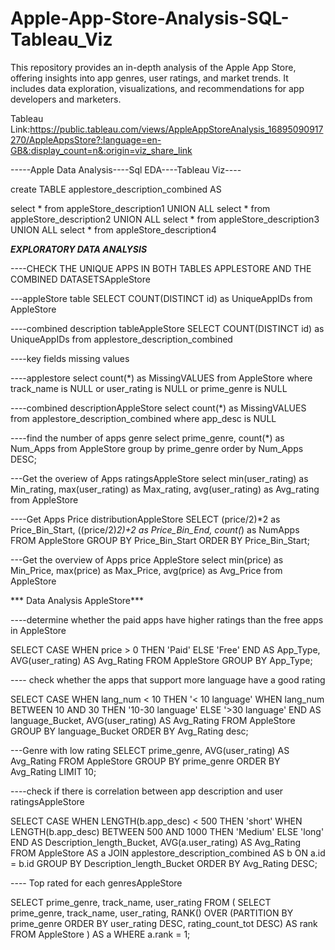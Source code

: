 # Apple-App-Store-Analysis-SQL-Tableau_Viz 
This repository provides an in-depth analysis of the Apple App Store, offering insights into app genres, user ratings, and market trends. It includes data exploration, visualizations, and recommendations for app developers and marketers.

Tableau Link:https://public.tableau.com/views/AppleAppStoreAnalysis_16895090917270/AppleAppsStore?:language=en-GB&:display_count=n&:origin=viz_share_link

-----Apple Data Analysis----Sql EDA----Tableau Viz----

create TABLE applestore_description_combined AS

select * from appleStore_description1
UNION ALL
select * from appleStore_description2
UNION ALL
select * from appleStore_description3
UNION ALL
select * from appleStore_description4

***EXPLORATORY DATA ANALYSIS***

----CHECK THE UNIQUE APPS IN BOTH TABLES APPLESTORE AND THE COMBINED DATASETSAppleStore

---appleStore table
SELECT COUNT(DISTINCT id) as UniqueAppIDs
from AppleStore

----combined description tableAppleStore
SELECT COUNT(DISTINCT id) as UniqueAppIDs
from applestore_description_combined

----key fields missing values

----applestore
select count(*) as MissingVALUES
from AppleStore
where track_name is NULL or user_rating is NULL or prime_genre is NULL

----combined descriptionAppleStore
select count(*) as MissingVALUES
from applestore_description_combined
where app_desc is NULL 

----find the number of apps genre
select prime_genre, count(*) as Num_Apps
from AppleStore
group by prime_genre
order by Num_Apps DESC;

---Get the overiew of Apps ratingsAppleStore
select min(user_rating) as Min_rating,
       max(user_rating) as Max_rating,
       avg(user_rating) as Avg_rating
from AppleStore

----Get Apps Price distributionAppleStore
SELECT
  (price/2)*2 as Price_Bin_Start,
  ((price/2)*2)+2 as Price_Bin_End,
  count(*) as NumApps
FROM
  AppleStore
GROUP BY
  Price_Bin_Start
ORDER BY
  Price_Bin_Start;
  
---Get the overview of Apps price AppleStore
select min(price) as Min_Price,
       max(price) as Max_Price,
       avg(price) as Avg_Price
from AppleStore

*** Data Analysis AppleStore***

----determine whether the paid apps have higher ratings than the free apps in AppleStore

SELECT 
  CASE 
    WHEN price > 0 THEN 'Paid'
    ELSE 'Free'
  END AS App_Type,
  AVG(user_rating) AS Avg_Rating
FROM 
  AppleStore
GROUP BY 
  App_Type;
  
---- check whether the apps that support more language have a good rating

SELECT 
  CASE 
    WHEN lang_num < 10 THEN '< 10 language'
    WHEN lang_num BETWEEN 10 AND 30 THEN '10-30 language'
    ELSE '>30 language'
  END AS language_Bucket,
  AVG(user_rating) AS Avg_Rating
FROM 
  AppleStore
GROUP BY 
  language_Bucket
ORDER BY 
  Avg_Rating desc;
  
  
---Genre with low rating
SELECT 
  prime_genre,
  AVG(user_rating) AS Avg_Rating
FROM 
  AppleStore
GROUP BY 
  prime_genre
ORDER BY 
  Avg_Rating 
LIMIT 10;

----check if there is correlation between app description and user ratingsAppleStore

SELECT 
  CASE 
    WHEN LENGTH(b.app_desc) < 500 THEN 'short'
    WHEN LENGTH(b.app_desc) BETWEEN 500 AND 1000 THEN 'Medium'
    ELSE 'long'
  END AS Description_length_Bucket,
  AVG(a.user_rating) AS Avg_Rating
FROM 
  AppleStore AS a
JOIN
  applestore_description_combined AS b
ON 
  a.id = b.id
GROUP BY 
  Description_length_Bucket
ORDER BY 
  Avg_Rating DESC;
  
  
---- Top rated for each genresAppleStore

SELECT prime_genre, track_name, user_rating
FROM (
  SELECT prime_genre, track_name, user_rating,
    RANK() OVER (PARTITION BY prime_genre ORDER BY user_rating DESC, rating_count_tot DESC) AS rank
  FROM AppleStore
) AS a
WHERE a.rank = 1;
